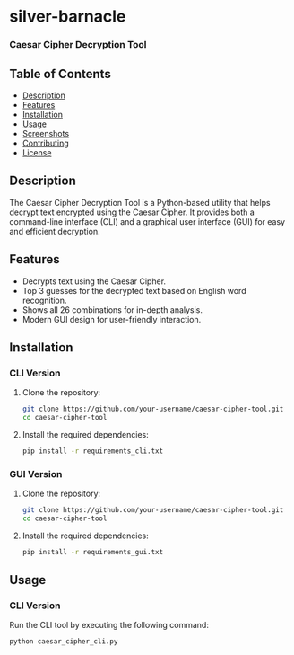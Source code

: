 # silver-barnacle
### Caesar Cipher Decryption Tool


## Table of Contents

- [Description](#description)
- [Features](#features)
- [Installation](#installation)
- [Usage](#usage)
- [Screenshots](#screenshots)
- [Contributing](#contributing)
- [License](#license)

## Description

The Caesar Cipher Decryption Tool is a Python-based utility that helps decrypt text encrypted using the Caesar Cipher. It provides both a command-line interface (CLI) and a graphical user interface (GUI) for easy and efficient decryption.

## Features

- Decrypts text using the Caesar Cipher.
- Top 3 guesses for the decrypted text based on English word recognition.
- Shows all 26 combinations for in-depth analysis.
- Modern GUI design for user-friendly interaction.

## Installation

### CLI Version

1. Clone the repository:

    ```bash
    git clone https://github.com/your-username/caesar-cipher-tool.git
    cd caesar-cipher-tool
    ```

2. Install the required dependencies:

    ```bash
    pip install -r requirements_cli.txt
    ```

### GUI Version

1. Clone the repository:

    ```bash
    git clone https://github.com/your-username/caesar-cipher-tool.git
    cd caesar-cipher-tool
    ```

2. Install the required dependencies:

    ```bash
    pip install -r requirements_gui.txt
    ```

## Usage

### CLI Version

Run the CLI tool by executing the following command:

```bash
python caesar_cipher_cli.py
